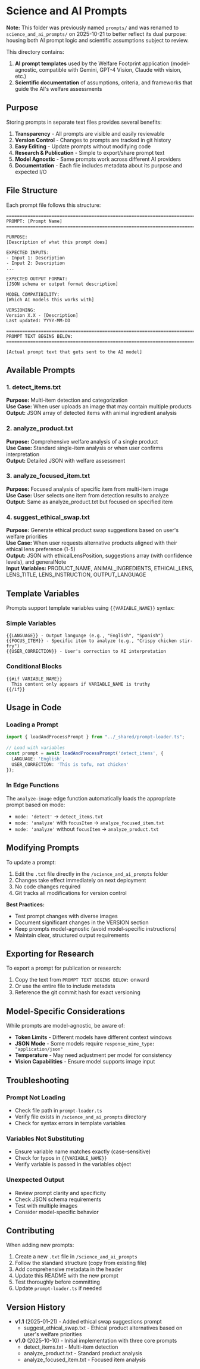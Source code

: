 # Science and AI Prompts

**Note:** This folder was previously named `prompts/` and was renamed to `science_and_ai_prompts/` on 2025-10-21 to better reflect its dual purpose: housing both AI prompt logic and scientific assumptions subject to review.

This directory contains:
1. **AI prompt templates** used by the Welfare Footprint application (model-agnostic, compatible with Gemini, GPT-4 Vision, Claude with vision, etc.)
2. **Scientific documentation** of assumptions, criteria, and frameworks that guide the AI's welfare assessments

## Purpose

Storing prompts in separate text files provides several benefits:

1. **Transparency** - All prompts are visible and easily reviewable
2. **Version Control** - Changes to prompts are tracked in git history
3. **Easy Editing** - Update prompts without modifying code
4. **Research & Publication** - Simple to export/share prompt text
5. **Model Agnostic** - Same prompts work across different AI providers
6. **Documentation** - Each file includes metadata about its purpose and expected I/O

## File Structure

Each prompt file follows this structure:

```
================================================================================
PROMPT: [Prompt Name]
================================================================================

PURPOSE:
[Description of what this prompt does]

EXPECTED INPUTS:
- Input 1: Description
- Input 2: Description
...

EXPECTED OUTPUT FORMAT:
[JSON schema or output format description]

MODEL COMPATIBILITY:
[Which AI models this works with]

VERSIONING:
Version X.X - [Description]
Last updated: YYYY-MM-DD

================================================================================
PROMPT TEXT BEGINS BELOW:
================================================================================

[Actual prompt text that gets sent to the AI model]
```

## Available Prompts

### 1. detect_items.txt
**Purpose:** Multi-item detection and categorization  
**Use Case:** When user uploads an image that may contain multiple products  
**Output:** JSON array of detected items with animal ingredient analysis  

### 2. analyze_product.txt
**Purpose:** Comprehensive welfare analysis of a single product  
**Use Case:** Standard single-item analysis or when user confirms interpretation  
**Output:** Detailed JSON with welfare assessment  

### 3. analyze_focused_item.txt
**Purpose:** Focused analysis of specific item from multi-item image  
**Use Case:** User selects one item from detection results to analyze  
**Output:** Same as analyze_product.txt but focused on specified item  

### 4. suggest_ethical_swap.txt
**Purpose:** Generate ethical product swap suggestions based on user's welfare priorities  
**Use Case:** When user requests alternative products aligned with their ethical lens preference (1-5)  
**Output:** JSON with ethicalLensPosition, suggestions array (with confidence levels), and generalNote  
**Input Variables:** PRODUCT_NAME, ANIMAL_INGREDIENTS, ETHICAL_LENS, LENS_TITLE, LENS_INSTRUCTION, OUTPUT_LANGUAGE

## Template Variables

Prompts support template variables using `{{VARIABLE_NAME}}` syntax:

### Simple Variables
```
{{LANGUAGE}} - Output language (e.g., "English", "Spanish")
{{FOCUS_ITEM}} - Specific item to analyze (e.g., "Crispy chicken stir-fry")
{{USER_CORRECTION}} - User's correction to AI interpretation
```

### Conditional Blocks
```
{{#if VARIABLE_NAME}}
  This content only appears if VARIABLE_NAME is truthy
{{/if}}
```

## Usage in Code

### Loading a Prompt

```typescript
import { loadAndProcessPrompt } from "../_shared/prompt-loader.ts";

// Load with variables
const prompt = await loadAndProcessPrompt('detect_items', {
  LANGUAGE: 'English',
  USER_CORRECTION: 'This is tofu, not chicken'
});
```

### In Edge Functions

The `analyze-image` edge function automatically loads the appropriate prompt based on mode:

- `mode: 'detect'` → `detect_items.txt`
- `mode: 'analyze'` with `focusItem` → `analyze_focused_item.txt`
- `mode: 'analyze'` without `focusItem` → `analyze_product.txt`

## Modifying Prompts

To update a prompt:

1. Edit the `.txt` file directly in the `/science_and_ai_prompts` folder
2. Changes take effect immediately on next deployment
3. No code changes required
4. Git tracks all modifications for version control

**Best Practices:**
- Test prompt changes with diverse images
- Document significant changes in the VERSION section
- Keep prompts model-agnostic (avoid model-specific instructions)
- Maintain clear, structured output requirements

## Exporting for Research

To export a prompt for publication or research:

1. Copy the text from `PROMPT TEXT BEGINS BELOW:` onward
2. Or use the entire file to include metadata
3. Reference the git commit hash for exact versioning

## Model-Specific Considerations

While prompts are model-agnostic, be aware of:

- **Token Limits** - Different models have different context windows
- **JSON Mode** - Some models require `response_mime_type: "application/json"`
- **Temperature** - May need adjustment per model for consistency
- **Vision Capabilities** - Ensure model supports image input

## Troubleshooting

### Prompt Not Loading
- Check file path in `prompt-loader.ts`
- Verify file exists in `/science_and_ai_prompts` directory
- Check for syntax errors in template variables

### Variables Not Substituting
- Ensure variable name matches exactly (case-sensitive)
- Check for typos in `{{VARIABLE_NAME}}`
- Verify variable is passed in the variables object

### Unexpected Output
- Review prompt clarity and specificity
- Check JSON schema requirements
- Test with multiple images
- Consider model-specific behavior

## Contributing

When adding new prompts:

1. Create a new `.txt` file in `/science_and_ai_prompts`
2. Follow the standard structure (copy from existing file)
3. Add comprehensive metadata in the header
4. Update this README with the new prompt
5. Test thoroughly before committing
6. Update `prompt-loader.ts` if needed

## Version History

- **v1.1** (2025-01-21) - Added ethical swap suggestions prompt
  - suggest_ethical_swap.txt - Ethical product alternatives based on user's welfare priorities
- **v1.0** (2025-10-10) - Initial implementation with three core prompts
  - detect_items.txt - Multi-item detection
  - analyze_product.txt - Standard product analysis  
  - analyze_focused_item.txt - Focused item analysis
